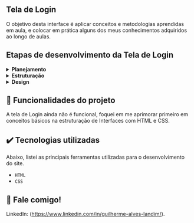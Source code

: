 ## Tela de Login

O objetivo desta interface é aplicar conceitos e metodologias aprendidas em aula, e colocar em prática alguns dos meus conhecimentos adquiridos ao longo de aulas. 

## Etapas de desenvolvimento da Tela de Login

<details>
 <summary><b>Planejamento</b></summary>
   Por mais que a interface tenha sido desenvolvido apenas para fins de estudo, acrescentar uma razão a mais seria válido. 
</details>

<details>
  <summary><b>Estruturação</b></summary>
    E logo após o planejamento, colocar as mãos na massa! A estruturação do Site foi desenvolvido com ferramentas básicas, já que o foco agora, é apenas em aprender.   
</details>

<details>
  <summary><b>Design</b></summary>
    Após a estruturação das páginas com HTML, finalizei o site acrescentando CSS em todas as páginas.
</details>

## 🔨 Funcionalidades do projeto

A tela de Login ainda não é funcional, foquei em me aprimorar primeiro em conceitos básicos na estruturação de Interfaces com HTML e CSS.

## ✔️ Tecnologias utilizadas

Abaixo, listei as principais ferramentas utilizadas para o desenvolvimento do site.

- `HTML`
- `CSS`

## 💭 Fale comigo!

LinkedIn: (https://www.linkedin.com/in/guilherme-alves-landim/).
